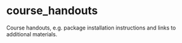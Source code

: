 # course_handouts
Course handouts, e.g. package installation instructions and links to additional materials.
